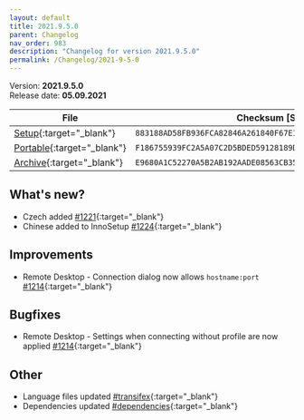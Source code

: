 ```yaml
---
layout: default
title: 2021.9.5.0
parent: Changelog
nav_order: 983
description: "Changelog for version 2021.9.5.0"
permalink: /Changelog/2021-9-5-0
---
```


Version: **2021.9.5.0** <br />
Release date: **05.09.2021**

| File                                                                                                                                              | Checksum [SHA256]                                                  |
| ------------------------------------------------------------------------------------------------------------------------------------------------- | ------------------------------------------------------------------ |
| [Setup](https://github.com/BornToBeRoot/NETworkManager/releases/download/2021.9.5.0/NETworkManager_2021.9.5.0_Setup.exe){:target="\_blank"}       | `883188AD58FB936FCA82846A261840F67E19734C20093996CBCDA75F4CE41EAA` |
| [Portable](https://github.com/BornToBeRoot/NETworkManager/releases/download/2021.9.5.0/NETworkManager_2021.9.5.0_Portable.zip){:target="\_blank"} | `F186755939FC2A5A07C2D5BDED59128189D16968FD61DF8E17C100E181B3C39D` |
| [Archive](https://github.com/BornToBeRoot/NETworkManager/releases/download/2021.9.5.0/NETworkManager_2021.9.5.0_Archive.zip){:target="\_blank"}   | `E9680A1C52270A5B2AB192AADE08563CB3509CDCD3EF3F9BA2603CE3BB84DF45` |

## What's new?

- Czech added [#1221](https://github.com/BornToBeRoot/NETworkManager/pull/1221){:target="\_blank"}
- Chinese added to InnoSetup [#1224](https://github.com/BornToBeRoot/NETworkManager/pull/1224){:target="\_blank"}

## Improvements

- Remote Desktop - Connection dialog now allows `hostname:port` [#1214](https://github.com/BornToBeRoot/NETworkManager/issues/1214){:target="\_blank"}

## Bugfixes

- Remote Desktop - Settings when connecting without profile are now applied [#1214](https://github.com/BornToBeRoot/NETworkManager/issues/1214){:target="\_blank"}

## Other

- Language files updated [#transifex](https://github.com/BornToBeRoot/NETworkManager/pulls?q=author%3Aapp%2Ftransifex-integration){:target="\_blank"}
- Dependencies updated [#dependencies](https://github.com/BornToBeRoot/NETworkManager/pulls?q=author%3Aapp%2Fdependabot){:target="\_blank"}
